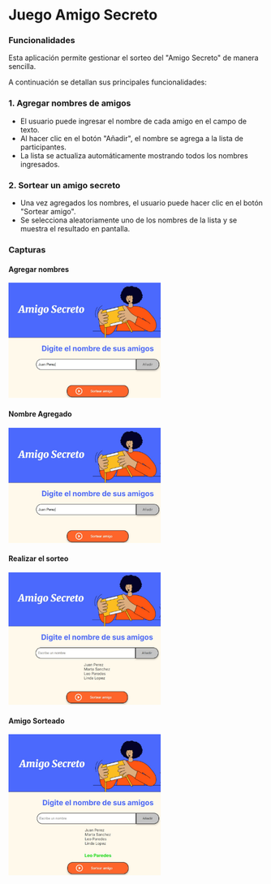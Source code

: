 <h1>Juego Amigo Secreto</h1>

### Funcionalidades

Esta aplicación permite gestionar el sorteo del "Amigo Secreto" de manera sencilla.  

A continuación se detallan sus principales funcionalidades:

### 1. Agregar nombres de amigos
- El usuario puede ingresar el nombre de cada amigo en el campo de texto.
- Al hacer clic en el botón "Añadir", el nombre se agrega a la lista de participantes.
- La lista se actualiza automáticamente mostrando todos los nombres ingresados.

### 2. Sortear un amigo secreto
- Una vez agregados los nombres, el usuario puede hacer clic en el botón "Sortear amigo".
- Se selecciona aleatoriamente uno de los nombres de la lista y se muestra el resultado en pantalla.

### Capturas

#### Agregar nombres

<img src="assets/agregaNombre.jpg" alt="Agregar nombres" width="300"/>

#### Nombre Agregado 

<img src="assets/agregaNombre.jpg" alt="Agregar nombres" width="300"/>

#### Realizar el sorteo

<img src="assets/participantes.jpg" alt="Sortear amigo" width="300"/>

#### Amigo Sorteado

<img src="assets/sorteo.jpg" alt="Sortear amigo" width="300"/>